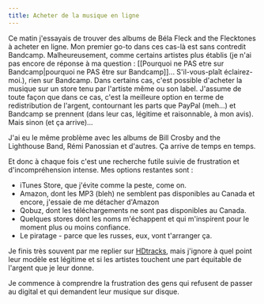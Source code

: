 ```yaml
---
title: Acheter de la musique en ligne
---
```


Ce matin j'essayais de trouver des albums de Béla Fleck and the Flecktones à acheter en ligne. Mon premier go-to dans ces cas-là est sans contredit Bandcamp. Malheureusement, comme certains artistes plus établis (je n'ai pas encore de réponse à ma question : [[Pourquoi ne PAS etre sur Bandcamp|pourquoi ne PAS être sur Bandcamp]]... S'il-vous-plaît éclairez-moi.), rien sur Bandcamp. Dans certains cas, c'est possible d'acheter la musique sur un store tenu par l'artiste même ou son label. J'assume de toute façon que dans ce cas, c'est la meilleure option en terme de redistribution de l'argent, contournant les parts que PayPal (meh...) et Bandcamp se prennent (dans leur cas, légitime et raisonnable, à mon avis). Mais sinon (et ça arrive)...

J'ai eu le même problème avec les albums de Bill Crosby and the Lighthouse Band, Rémi Panossian et d'autres. Ça arrive de temps en temps.

Et donc à chaque fois c'est une recherche futile suivie de frustration et d'incompréhension intense. Mes options restantes sont : 
* iTunes Store, que j'évite comme la peste, come on. 
* Amazon, dont les MP3 (bleh) ne semblent pas disponibles au Canada et encore, j'essaie de me détacher d'Amazon
* Qobuz, dont les téléchargements ne sont pas disponibles au Canada.
* Quelques stores dont les noms m'échappent et qui m'inspirent pour le moment plus ou moins confiance.
* Le piratage - parce que les russes, eux, vont t'arranger ça.

Je finis très souvent par me replier sur [HDtracks](http://www.hdtracks.com), mais j'ignore à quel point leur modèle est légitime et si les artistes touchent une part équitable de l'argent que je leur donne.

Je commence à comprendre la frustration des gens qui refusent de passer au digital et qui demandent leur musique sur disque.